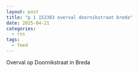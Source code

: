 ```yaml
---
layout: post
title: "p 1 152383 overval doornikstraat breda"
date: 2025-04-21
categories: 
  - rss
tags: 
  - feed
---
```


Overval op Doornikstraat in Breda
